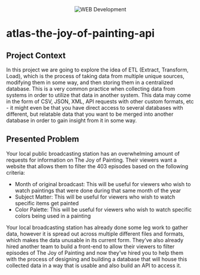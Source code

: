<div align="center">
  <img src="https://capsule-render.vercel.app/api?type=waving&height=300&color=gradient&text=The%20Joy%20Of%20Coding&fontColor=FFFFFF" alt="WEB Development"/>
</div>

# atlas-the-joy-of-painting-api

## Project Context

In this project we are going to explore the idea of ETL (Extract, Transform, Load), which is the process of taking data from multiple unique sources, modifying them in some way, and then storing them in a centralized database. This is a very common practice when collecting data from systems in order to utilize that data in another system. This data may come in the form of CSV, JSON, XML, API requests with other custom formats, etc - it might even be that you have direct access to several databases with different, but relatable data that you want to be merged into another database in order to gain insight from it in some way.

## Presented Problem
Your local public broadcasting station has an overwhelming amount of requests for information on The Joy of Painting. Their viewers want a website that allows them to filter the 403 episodes based on the following criteria:

- Month of original broadcast:
This will be useful for viewers who wish to watch paintings that were done during that same month of the year
- Subject Matter:
This will be useful for viewers who wish to watch specific items get painted
- Color Palette:
This will be useful for viewers who wish to watch specific colors being used in a painting

Your local broadcasting station has already done some leg work to gather data, however it is spread out across multiple different files and formats, which makes the data unusable in its current form. They’ve also already hired another team to build a front-end to allow their viewers to filter episodes of The Joy of Painting and now they’ve hired you to help them with the process of designing and building a database that will house this collected data in a way that is usable and also build an API to access it.
